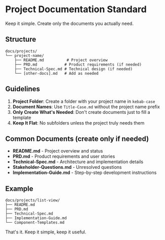 # Project Documentation Standard

Keep it simple. Create only the documents you actually need.

## Structure

```
docs/projects/
└── project-name/
    ├── README.md          # Project overview
    ├── PRD.md            # Product requirements (if needed)
    ├── Technical-Spec.md # Technical design (if needed)
    └── [other-docs].md   # Add as needed
```

## Guidelines

1. **Project Folder**: Create a folder with your project name in `kebab-case`
2. **Document Names**: Use `Title-Case.md` without the project name prefix
3. **Only Create What's Needed**: Don't create documents just to fill a template
4. **Keep It Flat**: No subfolders unless the project truly needs them

## Common Documents (create only if needed)

- **README.md** - Project overview and status
- **PRD.md** - Product requirements and user stories
- **Technical-Spec.md** - Architecture and implementation details
- **Stakeholder-Questions.md** - Unresolved questions
- **Implementation-Guide.md** - Step-by-step development instructions

## Example

```
docs/projects/list-view/
├── README.md
├── PRD.md
├── Technical-Spec.md
├── Implementation-Guide.md
└── Component-Templates.md
```

That's it. Keep it simple, keep it useful.